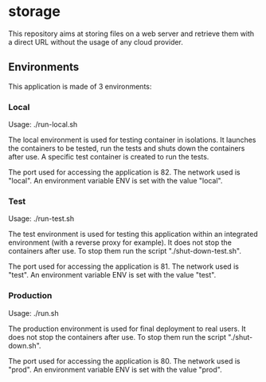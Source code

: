 # storage

This repository aims at storing files on a web server and retrieve them with a direct URL without the usage of any cloud provider.

## Environments

This application is made of 3 environments:

### Local

Usage: ./run-local.sh

The local environment is used for testing container in isolations. It launches the containers to be tested, run the tests and shuts down the containers after use. A specific test container is created to run the tests.

The port used for accessing the application is 82. The network used is "local". An environment variable ENV is set with the value "local".

### Test

Usage: ./run-test.sh

The test environment is used for testing this application within an integrated environment (with a reverse proxy for example). It does not stop the containers after use. To stop them run the script "./shut-down-test.sh".

The port used for accessing the application is 81. The network used is "test". An environment variable ENV is set with the value "test".

### Production

Usage: ./run.sh

The production environment is used for final deployment to real users. It does not stop the containers after use. To stop them run the script "./shut-down.sh".

The port used for accessing the application is 80. The network used is "prod". An environment variable ENV is set with the value "prod".
